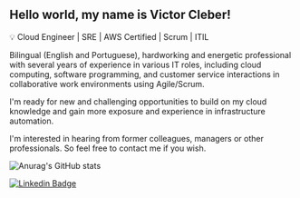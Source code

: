 <!--
**victor-cleber/victor-cleber** is a ✨ _special_ ✨ repository because its `README.md` (this file) appears on your GitHub profile.

Here are some ideas to get you started:
👋
- 🔭 I’m currently working on ...
- 🌱 I’m currently learning ...
- 👯 I’m looking to collaborate on ...
- 🤔 I’m looking for help with ...
- 💬 Ask me about ...
- 📫 How to reach me: ...
- 😄 Pronouns: ...
- ⚡ My certificates: ...

### 💬 About me 

- 👋 Hi, I’m @vcleber
- 👀 I’m interested in ...
- 🌱 I’m currently learning ...
- 💞️ I’m looking to collaborate on ...
- 📫 How to reach me ...
- 😄 Pronouns: ...
- ⚡ Fun fact: ...


-->

## Hello world, my name is Victor Cleber! 

:bulb: Cloud Engineer | SRE | AWS Certified | Scrum | ITIL

Bilingual (English and Portuguese), hardworking and energetic professional with several years of experience in various IT roles, including cloud computing, software programming, and customer service interactions in collaborative work environments using Agile/Scrum.

I'm ready for new and challenging opportunities to build on my cloud knowledge and gain more exposure and experience in infrastructure automation.

I'm interested in hearing from former colleagues, managers or other professionals. So feel free to contact me if you wish.


![Anurag's GitHub stats](https://github-readme-stats.vercel.app/api?username=vcleber&show_icons=true&hide=contribs,issues,prs&theme=dark)

<!--
### 🔭 Professional experience

Position       | Period         | Environment 
------------   | -------------  | ------------- 
Internal Suppport Engineer | [Dec/2021 – Mar/2022] | • Comprehensive systems hardware and network troubleshooting experience.<br> • Automated workflow installation processes using AWX (Ansible). <br>• Handled issues as the first point of contact providing level 1-2 support.<br> ⇢ Environment: Jira, Bit Bucket, Nexus, Ansible, Terraform, Jenkins, Azure DevOps, AWS, DataDog, OP5, OpenShift.
Full Stack Developer | [Nov/2015 – Nov/2018] | • Designed and built microservices using Django to maintain and integrate an internal tool (EAR) and diverse infrastructure APIs (Zabbix, Commvault). <br>• Assisted engineering teams in debugging and fixing issues. <br>• Promoted Agile culture across the company. <br>⇢Environment: Django REST framework (Python), MySQL and SQL Server, Git, Vagrant, Celery, Puppet.Django REST framework (Python), MariaDB, SQL Server.
System Analyst and Developer | [Aug/2012 – Nov/2015] | • Designed, built and maintained a Zabbix dashboard. <br> • Help Infrastructure and Engineering teams to debug and fix issues. <br>⇢ Environment: Scrum, Asp .Net C#, SQL Server, API Zabbix.
System Analyst and Developer | [Dec/2011 – Jul/2012] | • Designed, built and maintained C# code. <br>⇢ Environment: Asp.Net C#, SQL Server, Agile.

> My enthusiasm for learning new systems and processes helps me design and implement successful collaborative projects. I am currently investing my time to learn Docker and practising cloud-based solutions using Azure and AWS.

### 🔭 Professional skills
- Ansible, Pipelines using Jenkins and Azure DevOps, Nexus;
- .NET Core, C#, SqlServer;
- Python, Django, Docker, Microservices, Puppet, MariaDB;
- JavaScript, Git<!--, Node.js
- DevOps, Agile Project Management.
 AWS.

### ⚡ Certifications
Certificate | Year | Credential
------------ | ------------- | -------------
DevOps Professional  | [May 2019] | EXIN
Certified Associate in Project Management | [May 2018] | PMI-CAPM
DevOps Essentials | [Nov 2017] | ITCERTS
DevOps Security | [Nov 2017]  | ITCERTS
ITIL-Foundation | [Dec 2016]  | EXIN
ScrumMaster | [Nov 2015]  | Scrum Alliance
Professional for Requirements Engineering (CPRE) | [Dec 2014] | IBQTS

### :mailbox_with_mail: victor.cleber@outlook.com
-->

[![Linkedin Badge](https://img.shields.io/badge/-LinkedIn-blue?style=for-the-badge&logo=Linkedin&logoColor=white&link=https://www.linkedin.com/in/victor-cleber/?locale=en_US)](https://www.linkedin.com/in/victor-cleber/?locale=en_US)
<!-- >Text -->
<!--[![Top Langs](https://github-readme-stats.vercel.app/api/top-langs/?username=victor-cleber&layout=compact)](https://github.com/victor-cleber/github-readme-stats)
-->
<!--[![Top Langs](https://github-readme-stats.vercel.app/api/top-langs/?username=victor-cleber&theme=dark)](https://github.com/victor-cleber/github-readme-stats)-->
